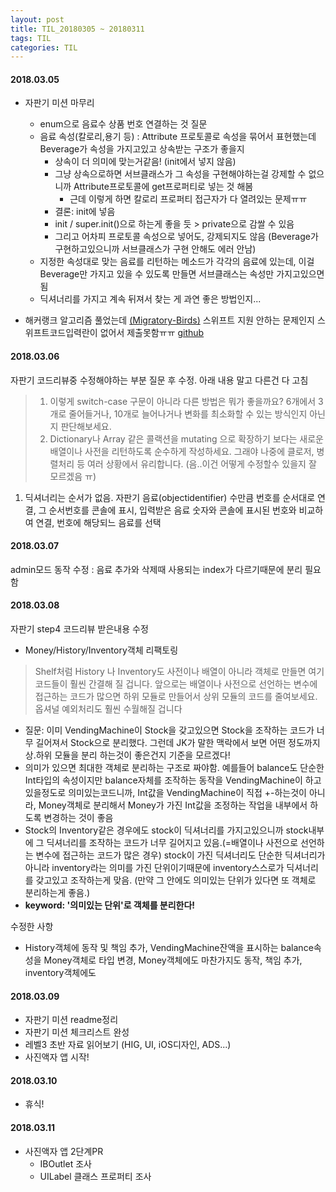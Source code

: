 ```yaml
---
layout: post
title: TIL_20180305 ~ 20180311
tags: TIL
categories: TIL
---
```


#### 2018.03.05
- 자판기 미션 마무리
  - enum으로 음료수 상품 번호 연결하는 것 질문
  - 음료 속성(칼로리,용기 등) : Attribute 프로토콜로 속성을 묶어서 표현했는데 Beverage가 속성을 가지고있고 상속받는 구조가 좋을지
    - 상속이 더 의미에 맞는거같음! (init에서 넣지 않음)
    - 그냥 상속으로하면 서브클래스가 그 속성을 구현해야하는걸 강제할 수 없으니까 Attribute프로토콜에 get프로퍼티로 넣는 것 해봄
      - 근데 이렇게 하면 칼로리 프로퍼티 접근자가 다 열려있는 문제ㅠㅠ
    - 결론: init에 넣음
    - init / super.init()으로 하는게 좋을 듯 > private으로 감쌀 수 있음
    - 그리고 어차피 프로토콜 속성으로 넣어도, 강제되지도 않음 (Beverage가 구현하고있으니까 서브클래스가 구현 안해도 에러 안남)
  - 지정한 속성대로 맞는 음료를 리턴하는 메소드가 각각의 음료에 있는데, 이걸 Beverage만 가지고 있을 수 있도록 만들면 서브클래스는 속성만 가지고있으면 됨
  - 딕셔너리를 가지고 계속 뒤져서 찾는 게 과연 좋은 방법인지...

- 해커랭크 알고리즘 풀었는데 [(Migratory-Birds)](https://www.hackerrank.com/challenges/migratory-birds/problem) 스위프트 지원 안하는 문제인지 스위프트코드입력란이 없어서 제출못함ㅠㅠ
[github](https://github.com/jinios/Algorithm/blob/master/Hackerrank/Migratory-Birds.playground/Contents.swift)

#### 2018.03.06

자판기 코드리뷰중 수정해야하는 부분 질문 후 수정. 아래 내용 말고 다른건 다 고침
>1. 이렇게 switch-case 구문이 아니라 다른 방법은 뭐가 좋을까요?
6개에서 3개로 줄어들거나, 10개로 늘어나거나 변화를 최소화할 수 있는 방식인지 아닌지 판단해보세요.
>2. Dictionary나 Array 같은 콜랙션을 mutating 으로 확장하기 보다는 새로운 배열이나 사전을 리턴하도록 순수하게 작성하세요. 그래야 나중에 클로저, 병렬처리 등 여러 상황에서 유리합니다.
(음..이건 어떻게 수정할수 있을지 잘 모르겠음 ㅠ)

1. 딕셔너리는 순서가 없음.
자판기 음료(objectidentifier) 수만큼 번호를 순서대로 연결, 그 순서번호를 콘솔에 표시, 입력받은 음료 숫자와 콘솔에 표시된 번호와 비교하여 연결, 번호에 해당되느 음료를 선택


#### 2018.03.07
admin모드 동작 수정 : 음료 추가와 삭제때 사용되는 index가 다르기때문에 분리 필요함

#### 2018.03.08

자판기 step4 코드리뷰 받은내용 수정
- Money/History/Inventory객체 리팩토링
> Shelf처럼 History 나 Inventory도 사전이나 배열이 아니라 객체로 만들면 여기 코드들이 훨씬 간결해 질 겁니다. 앞으로는 배열이나 사전으로 선언하는 변수에 접근하는 코드가 많으면 하위 모듈로 만들어서 상위 모듈의 코드를 줄여보세요. 옵셔널 예외처리도 훨씬 수월해질 겁니다

- 질문: 이미 VendingMachine이 Stock을 갖고있으면 Stock을 조작하는 코드가 너무 길어져서 Stock으로 분리했다. 그런데 JK가 말한 맥락에서 보면 어떤 정도까지 상.하위 모듈을 분리 하는것이 좋은건지 기준을 모르겠다!
- 의미가 있으면 최대한 객체로 분리하는 구조로 짜야함. 예를들어 balance도 단순한 Int타입의 속성이지만 balance자체를 조작하는 동작을 VendingMachine이 하고있을정도로 의미있는코드니까, Int값을 VendingMachine이 직접 +-하는것이 아니라, Money객체로 분리해서 Money가 가진 Int값을 조정하는 작업을 내부에서 하도록 변경하는 것이 좋음
- Stock의 Inventory같은 경우에도 stock이 딕셔너리를 가지고있으니까 stock내부에 그 딕셔너리를 조작하는 코드가 너무 길어지고 있음.(=배열이나 사전으로 선언하는 변수에 접근하는 코드가 많은 경우) stock이 가진 딕셔너리도 단순한 딕셔너리가 아니라 inventory라는 의미를 가진 단위이기때문에 inventory스스로가 딕셔너리를 갖고있고 조작하는게 맞음. (만약 그 안에도 의미있는 단위가 있다면 또 객체로 분리하는게 좋음.)
- **keyword: '의미있는 단위'로 객체를 분리한다!**

수정한 사항
- History객체에 동작 및 책임 추가, VendingMachine잔액을 표시하는 balance속성을 Money객체로 타입 변경, Money객체에도 마찬가지도 동작, 책임 추가, inventory객체에도


#### 2018.03.09
- 자판기 미션 readme정리
- 자판기 미션 체크리스트 완성
- 레벨3 초반 자료 읽어보기 (HIG, UI, iOS디자인, ADS...)
- 사진액자 앱 시작!

#### 2018.03.10
- 휴식!

#### 2018.03.11
- 사진액자 앱 2단계PR
  - IBOutlet 조사
  - UILabel 클래스 프로퍼티 조사
